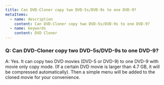 ```yaml
---
title: Can DVD-Cloner copy two DVD-5s/DVD-9s to one DVD-9?
metaItems:
  - name: description
    content: Can DVD-Cloner copy two DVD-5s/DVD-9s to one DVD-9?
  - name: keywords
    content: DVD Cloner
---
```


### Q: Can DVD-Cloner copy two DVD-5s/DVD-9s to one DVD-9?

A:
Yes. It can copy two DVD movies (DVD-5 or DVD-9) to one DVD-9 with movie only copy mode. (If a certain DVD movie is larger than 4.7 GB, it will be compressed automatically). Then a simple menu will be added to the cloned movie for your convenience.
